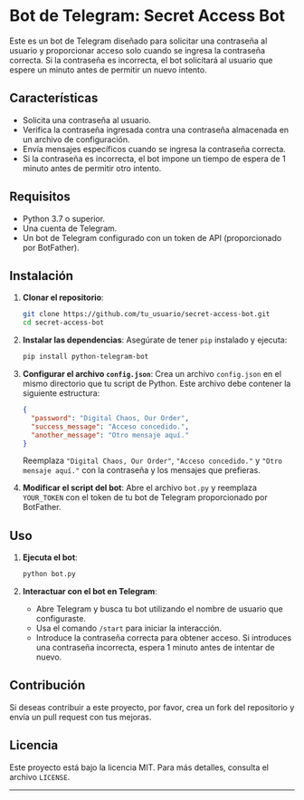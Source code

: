 # Bot de Telegram: Secret Access Bot

Este es un bot de Telegram diseñado para solicitar una contraseña al usuario y proporcionar acceso solo cuando se ingresa la contraseña correcta. Si la contraseña es incorrecta, el bot solicitará al usuario que espere un minuto antes de permitir un nuevo intento.

## Características

- Solicita una contraseña al usuario.
- Verifica la contraseña ingresada contra una contraseña almacenada en un archivo de configuración.
- Envía mensajes específicos cuando se ingresa la contraseña correcta.
- Si la contraseña es incorrecta, el bot impone un tiempo de espera de 1 minuto antes de permitir otro intento.

## Requisitos

- Python 3.7 o superior.
- Una cuenta de Telegram.
- Un bot de Telegram configurado con un token de API (proporcionado por BotFather).

## Instalación

1. **Clonar el repositorio**:
   ```bash
   git clone https://github.com/tu_usuario/secret-access-bot.git
   cd secret-access-bot
   ```

2. **Instalar las dependencias**:
   Asegúrate de tener `pip` instalado y ejecuta:
   ```bash
   pip install python-telegram-bot
   ```

3. **Configurar el archivo `config.json`**:
   Crea un archivo `config.json` en el mismo directorio que tu script de Python. Este archivo debe contener la siguiente estructura:

   ```json
   {
     "password": "Digital Chaos, Our Order",
     "success_message": "Acceso concedido.",
     "another_message": "Otro mensaje aquí."
   }
   ```

   Reemplaza `"Digital Chaos, Our Order"`, `"Acceso concedido."` y `"Otro mensaje aquí."` con la contraseña y los mensajes que prefieras.

4. **Modificar el script del bot**:
   Abre el archivo `bot.py` y reemplaza `YOUR_TOKEN` con el token de tu bot de Telegram proporcionado por BotFather.

## Uso

1. **Ejecuta el bot**:
   ```bash
   python bot.py
   ```

2. **Interactuar con el bot en Telegram**:
   - Abre Telegram y busca tu bot utilizando el nombre de usuario que configuraste.
   - Usa el comando `/start` para iniciar la interacción.
   - Introduce la contraseña correcta para obtener acceso. Si introduces una contraseña incorrecta, espera 1 minuto antes de intentar de nuevo.

## Contribución

Si deseas contribuir a este proyecto, por favor, crea un fork del repositorio y envía un pull request con tus mejoras.

## Licencia

Este proyecto está bajo la licencia MIT. Para más detalles, consulta el archivo `LICENSE`.

---

<!-- El nombre del bot es SecretZ3r0hH4ck4rs_bot -->
